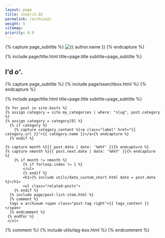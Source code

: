 ```yaml
---
layout: page
title: inner/2.02
permalink: /archive2/
weight: 5
sitemap:
priority: 0.9
---
```

<div class="kage" markdown="1">

{% capture page_subtitle %}
<img
    class="me3"
    alt="{{ author.name }}"
    src="{{ site.author.photo | relative_url }}"
    srcset="{{ site.author.photo2x | relative_url }} 2x"
/>
{% endcapture %}

{% include page/title.html title=page.title subtitle=page_subtitle %}

## I'd *o'*.

</div>

<div class="kage">

{% capture page_subtitle %}
  {% include page/searchbox.html %}
{% endcapture %}

{% include page/title.html title=page.title subtitle=page_subtitle %}

    {% for post in site.kosts %}
    {% assign category = site.my_categories | where: "slug", post.category %}
    {% assign category = category[0] %}
      {% if category %}
        {% capture category_content %}<a class="label" href="{{ category.url }}">{{ category.name }}</a>{% endcapture %}
      {% endif %}

  	{% capture month %}{{ post.date | date: '%m%Y' }}{% endcapture %}
  	{% capture nmonth %}{{ post.next.date | date: '%m%Y' }}{% endcapture %}
  		{% if month != nmonth %}
  			{% if forloop.index != 1 %}
  			</ul>
  			{% endif %}
  			<h1>{% include utils/date_custom_short.html date = post.date %}</h1>
  			<ul class="related-posts">
  		{% endif %}
      {% include page/post-list-item.html %}
      {% comment %}
      tagi w archiwum <span class="post-tag right">{{ tags_content }}</span>
      {% endcomment %}
     {% endfor %}
  	 </ul>
  {% comment %}
    {% include utils/tag-box.html %}
  {% endcomment %}
</div>

